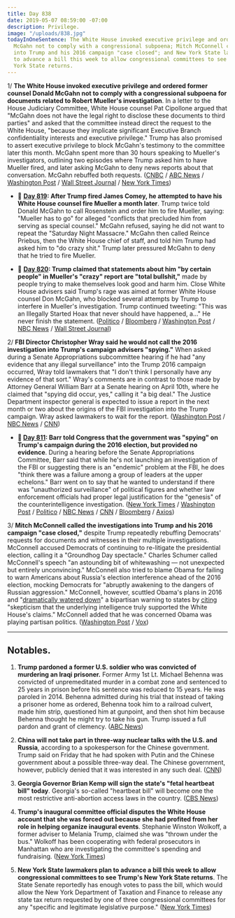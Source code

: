 ```yaml
---
title: Day 838
date: 2019-05-07 08:59:00 -07:00
description: Privilege.
image: "/uploads/838.jpg"
todayInOneSentence: The White House invoked executive privilege and ordered Donald
  McGahn not to comply with a congressional subpoena; Mitch McConnell called the investigations
  into Trump and his 2016 campaign "case closed"; and New York State lawmakers plan
  to advance a bill this week to allow congressional committees to see Trump's New
  York State returns.
---
```


1/ **The White House invoked executive privilege and ordered former counsel Donald McGahn not to comply with a congressional subpoena for documents related to Robert Mueller's investigation**. In a letter to the House Judiciary Committee, White House counsel Pat Cipollone argued that "McGahn does not have the legal right to disclose these documents to third parties" and asked that the committee instead direct the request to the White House, "because they implicate significant Executive Branch confidentiality interests and executive privilege." Trump has also promised to assert executive privilege to block McGahn's testimony to the committee later this month. McGahn spent more than 30 hours speaking to Mueller's investigators, outlining two episodes where Trump asked him to have Mueller fired, and later asking McGahn to deny news reports about that conversation. McGahn rebuffed both requests. ([CNBC](https://www.cnbc.com/2019/05/07/white-house-tells-don-mcgahn-not-to-give-mueller-documents-to-congress.html) / [ABC News](https://abcnews.go.com/Politics/white-house-instruct-counsel-comply-congressional-subpoena/story?id=62873987) / [Washington Post](https://www.washingtonpost.com/powerpost/white-house-invokes-executive-privilege-to-bar-former-counsel-from-turning-over-documents-to-congress/2019/05/07/bf106bc6-70de-11e9-8be0-ca575670e91c_story.html) / [Wall Street Journal](https://www.wsj.com/articles/white-house-tells-don-mcgahn-to-rebuff-subpoena-for-documents-related-to-mueller-11557243316) / [New York Times](https://www.nytimes.com/2019/05/07/us/politics/don-mcgahn-subpoena.html))

* 📌 **[Day 819](https://whatthefuckjusthappenedtoday.com/2019/04/18/day-819/): After Trump fired James Comey, he attempted to have his White House counsel fire Mueller a month later**. Trump twice told Donald McGahn to call Rosenstein and order him to fire Mueller, saying: "Mueller has to go" for alleged "conflicts that precluded him from serving as special counsel." McGahn refused, saying he did not want to repeat the "Saturday Night Massacre." McGahn then called Reince Priebus, then the White House chief of staff, and told him Trump had asked him to "do crazy shit." Trump later pressured McGahn to deny that he tried to fire Mueller.

* 📌 **[Day 820](https://whatthefuckjusthappenedtoday.com/2019/04/19/day-820/#4-trump-claimed-that-statements-abou): Trump claimed that statements about him "by certain people" in Mueller's "crazy" report are "total bullshit,"** made by people trying to make themselves look good and harm him. Close White House advisers said Trump's rage was aimed at former White House counsel Don McGahn, who blocked several attempts by Trump to interfere in Mueller's investigation. Trump continued tweeting: "This was an Illegally Started Hoax that never should have happened, a…" He never finish the statement. ([Politico](https://www.politico.com/story/2019/04/19/trump-aides-mueller-report-1283128) / [Bloomberg](https://www.bloomberg.com/news/articles/2019-04-19/trump-says-mueller-report-s-statements-about-him-are-false) / [Washington Post](https://www.washingtonpost.com/politics/trump-uses-profanity-to-complain-about-the-mueller-report/2019/04/19/f9eadc1a-629f-11e9-9ff2-abc984dc9eec_story.html) / [NBC News](https://www.nbcnews.com/politics/donald-trump/trump-statements-about-me-mueller-report-are-total-bull-t-n996296) / [Wall Street Journal](https://www.wsj.com/articles/trump-derides-aides-statements-to-mueller-investigators-11555679852))

2/ **FBI Director Christopher Wray said he would not call the 2016 investigation into Trump's campaign advisers "spying."** When asked during a Senate Appropriations subcommittee hearing if he had "any evidence that any illegal surveillance" into the Trump 2016 campaign occurred, Wray told lawmakers that "I don't think I personally have any evidence of that sort." Wray's comments are in contrast to those made by Attorney General William Barr at a Senate hearing on April 10th, where he claimed that "spying did occur, yes," calling it "a big deal." The Justice Department inspector general is expected to issue a report in the next month or two about the origins of the FBI investigation into the Trump campaign. Wray asked lawmakers to wait for the report. ([Washington Post](https://www.washingtonpost.com/world/national-security/fbi-director-tells-congress-he-has-no-evidence-of-spying-on-trump-campaign/2019/05/07/075e6f3a-70cc-11e9-9f06-5fc2ee80027a_story.html) / [NBC News](https://www.nbcnews.com/politics/white-house/fbi-chief-wray-says-spying-didn-t-occur-trump-campaign-n1002806) / [CNN](https://www.cnn.com/2019/05/07/politics/wray-senate-hearing-spying/index.html))

* **📌 [Day 811](https://whatthefuckjusthappenedtoday.com/2019/04/10/day-811/#2-barr-told-congress-that-the-govern): Barr told Congress that the government was "spying" on Trump's campaign during the 2016 election, but provided no evidence**. During a hearing before the Senate Appropriations Committee, Barr said that while he's not launching an investigation of the FBI or suggesting there is an "endemic" problem at the FBI, he does "think there was a failure among a group of leaders at the upper echelons." Barr went on to say that he wanted to understand if there was "unauthorized surveillance" of political figures and whether law enforcement officials had proper legal justification for the "genesis" of the counterintelligence investigation. ([New York Times](https://www.nytimes.com/2019/04/10/us/politics/william-barr-jeffrey-rosen-hearings.html) / [Washington Post](https://www.washingtonpost.com/world/national-security/attorney-general-faces-second-day-of-questioning-about-muellers-report/2019/04/09/362cc648-5b02-11e9-a00e-050dc7b82693_story.html) / [Politico](https://www.politico.com/story/2019/04/10/barr-fbi-spying-trump-campaign-1266531) / [NBC News](https://www.nbcnews.com/politics/congress/barr-says-he-thinks-government-spied-trump-campaign-n992986) / [CNN](https://www.cnn.com/2019/04/10/politics/barr-doj-investiation-fbi-russia/index.html) / [Bloomberg](https://www.bloomberg.com/news/articles/2019-04-10/barr-says-he-s-starting-inquiry-into-spying-against-trump) / [Axios](https://www.axios.com/bill-barr-spying-2016-trump-campaign-1c697d04-7187-4e33-b8b2-4cbce62da868.html))

3/ **Mitch McConnell called the investigations into Trump and his 2016 campaign "case closed,"** despite Trump repeatedly rebuffing Democrats' requests for documents and witnesses in their multiple investigations. McConnell accused Democrats of continuing to re-litigate the presidential election, calling it a "Groundhog Day spectacle." Charles Schumer called McConnell's speech "an astounding bit of whitewashing — not unexpected but entirely unconvincing." McConnell also tried to blame Obama for failing to warn Americans about Russia's election interference ahead of the 2016 election, mocking Democrats for "abruptly awakening to the dangers of Russian aggression." McConnell, however, scuttled Obama's plans in 2016 and "[dramatically watered down](https://www.washingtonpost.com/news/powerpost/wp/2018/03/06/mcconnell-dismisses-accusation-he-dramatically-watered-down-warnings-about-russian-election-interference/)" a bipartisan warning to states by [citing](https://www.washingtonpost.com/graphics/2017/world/national-security/obama-putin-election-hacking/) "skepticism that the underlying intelligence truly supported the White House's claims." McConnell added that he was concerned Obama was playing partisan politics. ([Washington Post](https://www.washingtonpost.com/politics/mcconnell-calls-for-end-to-investigations-of-trump-says-case-closed/2019/05/07/17d2bb28-70cc-11e9-b5ca-3d72a9fa8ff1_story.html) / [Vox](https://www.vox.com/policy-and-politics/2019/5/7/18535373/mcconnell-mueller-report-speech-obama-russian-interference))

---

## Notables.

1. **Trump pardoned a former U.S. soldier who was convicted of murdering an Iraqi prisoner.** Former Army 1st Lt. Michael Behenna was convicted of unpremeditated murder in a combat zone and sentenced to 25 years in prison before his sentence was reduced to 15 years. He was paroled in 2014. Behenna admitted during his trial that instead of taking a prisoner home as ordered, Behenna took him to a railroad culvert, made him strip, questioned him at gunpoint, and then shot him because Behenna thought he might try to take his gun. Trump issued a full pardon and grant of clemency. ([ABC News](https://abcnews.go.com/Politics/wireStory/trump-grants-pardon-man-killed-iraqi-prisoner-62864825))

2. **China will not take part in three-way nuclear talks with the U.S. and Russia**, according to a spokesperson for the Chinese government. Trump said on Friday that he had spoken with Putin and the Chinese government about a possible three-way deal. The Chinese government, however, publicly denied that it was interested in any such deal. ([CNN](https://www.cnn.com/2019/05/06/asia/us-china-russia-nuclear-deal-intl/index.html))

3. **Georgia Governor Brian Kemp will sign the state's "fetal heartbeat bill" today**. Georgia's so-called "heartbeat bill" will become one the most restrictive anti-abortion access laws in the country. ([CBS News](https://www.cbsnews.com/news/georgia-abortion-law-governor-brian-kemp-signs-heartbeat-abortion-bill-into-law-today-2019-05-07/))

4. **Trump's inaugural committee official disputes the White House account that she was forced out because she had profited from her role in helping organize inaugural events**. Stephanie Winston Wolkoff, a former adviser to Melania Trump, claimed she was "thrown under the bus." Wolkoff has been cooperating with federal prosecutors in Manhattan who are investigating the committee's spending and fundraising. ([New York Times](https://www.nytimes.com/2019/05/06/us/politics/trump-inauguration-stephanie-winston-wolkoff.html))

5. **New York State lawmakers plan to advance a bill this week to allow congressional committees to see Trump's New York State returns**. The State Senate reportedly has enough votes to pass the bill, which would allow the New York Department of Taxation and Finance to release any state tax return requested by one of three congressional committees for any "specific and legitimate legislative purpose." ([New York Times](https://www.nytimes.com/2019/05/07/nyregion/trump-ny-tax-returns.html))